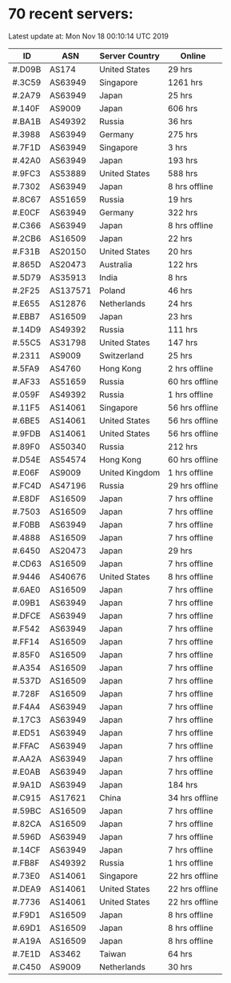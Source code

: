 # 70 recent servers:

Latest update at: Mon Nov 18 00:10:14 UTC 2019

| ID | ASN | Server Country | Online |
| -- | --- | -------------- | ------ |
| #.D09B | AS174 | United States | 29 hrs |
| #.3C59 | AS63949 | Singapore | 1261 hrs |
| #.2A79 | AS63949 | Japan | 25 hrs |
| #.140F | AS9009 | Japan | 606 hrs |
| #.BA1B | AS49392 | Russia | 36 hrs |
| #.3988 | AS63949 | Germany | 275 hrs |
| #.7F1D | AS63949 | Singapore | 3 hrs |
| #.42A0 | AS63949 | Japan | 193 hrs |
| #.9FC3 | AS53889 | United States | 588 hrs |
| #.7302 | AS63949 | Japan | 8 hrs offline |
| #.8C67 | AS51659 | Russia | 19 hrs |
| #.E0CF | AS63949 | Germany | 322 hrs |
| #.C366 | AS63949 | Japan | 8 hrs offline |
| #.2CB6 | AS16509 | Japan | 22 hrs |
| #.F31B | AS20150 | United States | 20 hrs |
| #.865D | AS20473 | Australia | 122 hrs |
| #.5D79 | AS35913 | India | 8 hrs |
| #.2F25 | AS137571 | Poland | 46 hrs |
| #.E655 | AS12876 | Netherlands | 24 hrs |
| #.EBB7 | AS16509 | Japan | 23 hrs |
| #.14D9 | AS49392 | Russia | 111 hrs |
| #.55C5 | AS31798 | United States | 147 hrs |
| #.2311 | AS9009 | Switzerland | 25 hrs |
| #.5FA9 | AS4760 | Hong Kong | 2 hrs offline |
| #.AF33 | AS51659 | Russia | 60 hrs offline |
| #.059F | AS49392 | Russia | 1 hrs offline |
| #.11F5 | AS14061 | Singapore | 56 hrs offline |
| #.6BE5 | AS14061 | United States | 56 hrs offline |
| #.9FDB | AS14061 | United States | 56 hrs offline |
| #.89F0 | AS50340 | Russia | 212 hrs |
| #.D54E | AS54574 | Hong Kong | 60 hrs offline |
| #.E06F | AS9009 | United Kingdom | 1 hrs offline |
| #.FC4D | AS47196 | Russia | 29 hrs offline |
| #.E8DF | AS16509 | Japan | 7 hrs offline |
| #.7503 | AS16509 | Japan | 7 hrs offline |
| #.F0BB | AS63949 | Japan | 7 hrs offline |
| #.4888 | AS16509 | Japan | 7 hrs offline |
| #.6450 | AS20473 | Japan | 29 hrs |
| #.CD63 | AS16509 | Japan | 7 hrs offline |
| #.9446 | AS40676 | United States | 8 hrs offline |
| #.6AE0 | AS16509 | Japan | 7 hrs offline |
| #.09B1 | AS63949 | Japan | 7 hrs offline |
| #.DFCE | AS63949 | Japan | 7 hrs offline |
| #.F542 | AS63949 | Japan | 7 hrs offline |
| #.FF14 | AS16509 | Japan | 7 hrs offline |
| #.85F0 | AS16509 | Japan | 7 hrs offline |
| #.A354 | AS16509 | Japan | 7 hrs offline |
| #.537D | AS16509 | Japan | 7 hrs offline |
| #.728F | AS16509 | Japan | 7 hrs offline |
| #.F4A4 | AS63949 | Japan | 7 hrs offline |
| #.17C3 | AS63949 | Japan | 7 hrs offline |
| #.ED51 | AS63949 | Japan | 7 hrs offline |
| #.FFAC | AS63949 | Japan | 7 hrs offline |
| #.AA2A | AS63949 | Japan | 7 hrs offline |
| #.E0AB | AS63949 | Japan | 7 hrs offline |
| #.9A1D | AS63949 | Japan | 184 hrs |
| #.C915 | AS17621 | China | 34 hrs offline |
| #.59BC | AS16509 | Japan | 7 hrs offline |
| #.82CA | AS16509 | Japan | 7 hrs offline |
| #.596D | AS63949 | Japan | 7 hrs offline |
| #.14CF | AS63949 | Japan | 7 hrs offline |
| #.FB8F | AS49392 | Russia | 1 hrs offline |
| #.73E0 | AS14061 | Singapore | 22 hrs offline |
| #.DEA9 | AS14061 | United States | 22 hrs offline |
| #.7736 | AS14061 | United States | 22 hrs offline |
| #.F9D1 | AS16509 | Japan | 8 hrs offline |
| #.69D1 | AS16509 | Japan | 8 hrs offline |
| #.A19A | AS16509 | Japan | 8 hrs offline |
| #.7E1D | AS3462 | Taiwan | 64 hrs |
| #.C450 | AS9009 | Netherlands | 30 hrs |


